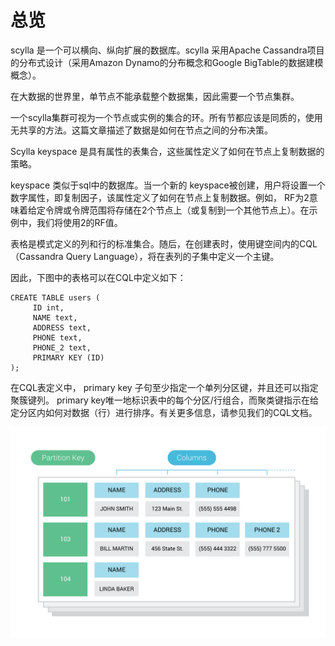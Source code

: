 # 总览

scylla 是一个可以横向、纵向扩展的数据库。scylla 采用Apache Cassandra项目的分布式设计（采用Amazon Dynamo的分布概念和Google 
BigTable的数据建模概念）。

在大数据的世界里，单节点不能承载整个数据集，因此需要一个节点集群。

一个scylla集群可视为一个节点或实例的集合的环。所有节都应该是同质的，使用无共享的方法。这篇文章描述了数据是如何在节点之间的分布决策。

Scylla keyspace 是具有属性的表集合，这些属性定义了如何在节点上复制数据的策略。

keyspace 类似于sql中的数据库。当一个新的 keyspace被创建，用户将设置一个数字属性，即复制因子，该属性定义了如何在节点上复制数据。例如，
RF为2意味着给定令牌或令牌范围将存储在2个节点上（或复制到一个其他节点上）。在示例中，我们将使用2的RF值。

表格是模式定义的列和行的标准集合。随后，在创建表时，使用键空间内的CQL（Cassandra Query Language），将在表列的子集中定义一个主键。

因此，下图中的表格可以在CQL中定义如下：
    
    CREATE TABLE users (
         ID int,
         NAME text,
         ADDRESS text,
         PHONE text,
         PHONE_2 text,
         PRIMARY KEY (ID)
    );

在CQL表定义中， primary key 子句至少指定一个单列分区键，并且还可以指定聚簇键列。 primary key唯一地标识表中的每个分区/行组合，而聚类键指示在给定分区内如何对数据（行）进行排序。有关更多信息，请参见我们的CQL文档。

![table](/scylla/images/table-1.png)


